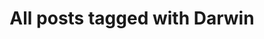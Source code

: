 ---
layout: tag
title: "All posts tagged with Darwin"
permalink: /weblog/tags/darwin/
taxonomy: Darwin
---